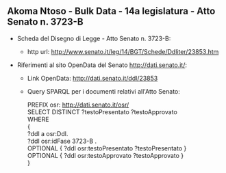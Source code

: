 ## Akoma Ntoso - Bulk Data - 14a legislatura - Atto Senato n. 3723-B ##

* Scheda del Disegno di Legge - Atto Senato n. 3723-B:
	* http url: http://www.senato.it/leg/14/BGT/Schede/Ddliter/23853.htm

* Riferimenti al sito OpenData del Senato http://dati.senato.it/:
	* Link OpenData: http://dati.senato.it/ddl/23853
	* Query SPARQL per i documenti relativi all'Atto Senato:

        PREFIX osr: <http://dati.senato.it/osr/>  
		SELECT DISTINCT ?testoPresentato ?testoApprovato  
		WHERE  
		{  
		    ?ddl a osr:Ddl.  
		    ?ddl osr:idFase 3723-B .  
		    OPTIONAL { ?ddl osr:testoPresentato ?testoPresentato }  
		    OPTIONAL { ?ddl osr:testoApprovato ?testoApprovato }  
		}
		